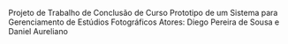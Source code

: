 Projeto de Trabalho de Conclusão de Curso 
Prototipo de um Sistema para Gerenciamento de Estúdios Fotográficos
Atores: Diego Pereira de Sousa e Daniel Aureliano